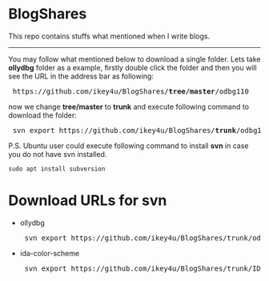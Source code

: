 # BlogShares
This repo contains stuffs what mentioned when I write blogs.
***
You may follow what mentioned below to download a single folder.
Lets take **ollydbg** folder as a example, firstly double click the
folder and  then you will see the URL in the address bar as following:

<pre> https://github.com/ikey4u/BlogShares/<b>tree/master</b>/odbg110 </pre>

now we change **tree/master** to **trunk** and execute following  command to
download the folder:

<pre> svn export https://github.com/ikey4u/BlogShares/<b>trunk</b>/odbg110 </pre>

P.S.
Ubuntu user could execute following command to install **svn** in case you do not
have svn installed.

    sudo apt install subversion

# Download URLs for svn
+ ollydbg
    <pre> svn export https://github.com/ikey4u/BlogShares/trunk/odbg110 </pre>
+ ida-color-scheme
    <pre> svn export https://github.com/ikey4u/BlogShares/trunk/IDAPro/ida-color-scheme </pre>
